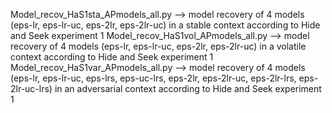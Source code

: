 Model_recov_HaS1sta_APmodels_all.py --> model recovery of 4 models (eps-lr, eps-lr-uc, eps-2lr, eps-2lr-uc) in a stable context according to Hide and Seek experiment 1
Model_recov_HaS1vol_APmodels_all.py --> model recovery of 4 models (eps-lr, eps-lr-uc, eps-2lr, eps-2lr-uc) in a volatile context according to Hide and Seek experiment 1
Model_recov_HaS1var_APmodels_all.py --> model recovery of 4 models (eps-lr, eps-lr-uc, eps-lrs, eps-uc-lrs, eps-2lr, eps-2lr-uc, eps-2lr-lrs, eps-2lr-uc-lrs) in an adversarial context according to Hide and Seek experiment 1
